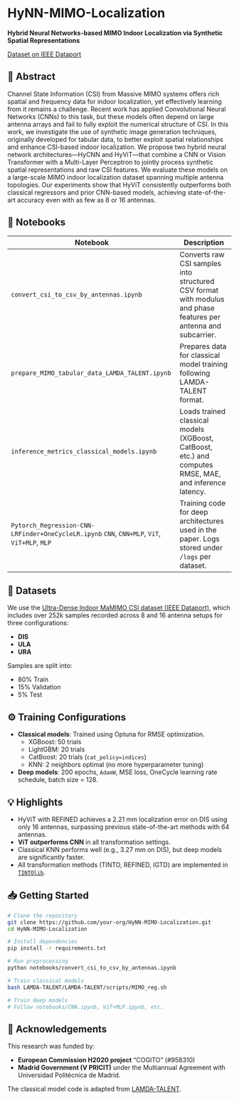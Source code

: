 
# HyNN-MIMO-Localization

**Hybrid Neural Networks-based MIMO Indoor Localization via Synthetic Spatial Representations**

[Dataset on IEEE Dataport](https://ieee-dataport.org/open-access/ultra-dense-indoor-mamimo-csi-dataset)

## 🔬 Abstract

Channel State Information (CSI) from Massive MIMO systems offers rich spatial and frequency data for indoor localization, yet effectively learning from it remains a challenge. Recent work has applied Convolutional Neural Networks (CNNs) to this task, but these models often depend on large antenna arrays and fail to fully exploit the numerical structure of CSI. In this work, we investigate the use of synthetic image generation techniques, originally developed for tabular data, to better exploit spatial relationships and enhance CSI-based indoor localization. We propose two hybrid neural network architectures—HyCNN and HyViT—that combine a CNN or Vision Transformer with a Multi-Layer Perceptron to jointly process synthetic spatial representations and raw CSI features. We evaluate these models on a large-scale MIMO indoor localization dataset spanning multiple antenna topologies. Our experiments show that HyViT consistently outperforms both classical regressors and prior CNN-based models, achieving state-of-the-art accuracy even with as few as 8 or 16 antennas.

## 📓 Notebooks

| Notebook | Description |
|---------|-------------|
| `convert_csi_to_csv_by_antennas.ipynb` | Converts raw CSI samples into structured CSV format with modulus and phase features per antenna and subcarrier. |
| `prepare_MIMO_tabular_data_LAMDA_TALENT.ipynb` | Prepares data for classical model training following LAMDA-TALENT format. |
| `inference_metrics_classical_models.ipynb` | Loads trained classical models (XGBoost, CatBoost, etc.) and computes RMSE, MAE, and inference latency. |
| `Pytorch_Regression-CNN-LRFinder+OneCycleLR.ipynb` `CNN`, `CNN+MLP`, `ViT`, `ViT+MLP`, `MLP` | Training code for deep architectures used in the paper. Logs stored under `/logs` per dataset.  |

## 🧪 Datasets

We use the [Ultra-Dense Indoor MaMIMO CSI dataset (IEEE Dataport)](https://ieee-dataport.org/open-access/ultra-dense-indoor-mamimo-csi-dataset), which includes over 252k samples recorded across 8 and 16 antenna setups for three configurations:
- **DIS**
- **ULA**
- **URA**

Samples are split into:
- 80% Train
- 15% Validation
- 5% Test

## ⚙️ Training Configurations

- **Classical models**: Trained using Optuna for RMSE optimization.
  - XGBoost: 50 trials
  - LightGBM: 20 trials
  - CatBoost: 20 trials (`cat_policy=indices`)
  - KNN: 2 neighbors optimal (no more hyperparameter tuning) 
- **Deep models**: 200 epochs, `AdamW`, MSE loss, OneCycle learning rate schedule, batch size = 128.

## 💡 Highlights

- HyViT with REFINED achieves a 2.21 mm localization error on DIS using only 16 antennas, surpassing previous state-of-the-art methods with 64 antennas.
- **ViT outperforms CNN** in all transformation settings.
- Classical KNN performs well (e.g., 3.27 mm on DIS), but deep models are significantly faster.
- All transformation methods (TINTO, REFINED, IGTD) are implemented in [`TINTOlib`](https://tintolib.readthedocs.io).

## 📥 Getting Started

```bash
# Clone the repository
git clone https://github.com/your-org/HyNN-MIMO-Localization.git
cd HyNN-MIMO-Localization

# Install dependencies
pip install -r requirements.txt

# Run preprocessing
python notebooks/convert_csi_to_csv_by_antennas.ipynb

# Train classical models
bash LAMDA-TALENT/LAMDA-TALENT/scripts/MIMO_reg.sh

# Train deep models
# Follow notebooks/CNN.ipynb, ViT+MLP.ipynb, etc.
```

## 🤝 Acknowledgements

This research was funded by:
- **European Commission H2020 project** “COGITO” (#958310)
- **Madrid Government (V PRICIT)** under the Multiannual Agreement with Universidad Politécnica de Madrid.

The classical model code is adapted from [LAMDA-TALENT](https://github.com/LAMDA-Tabular/TALENT).
